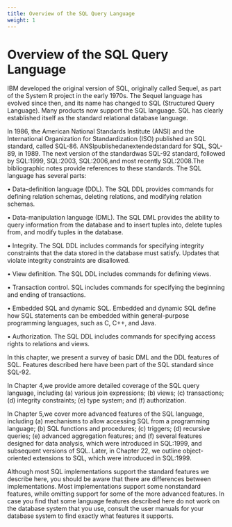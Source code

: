 ```yaml
---
title: Overview of the SQL Query Language
weight: 1
---
```


# Overview of the SQL Query Language

IBM developed the original version of SQL, originally called Sequel, as part of the System R project in the early 1970s. The Sequel language has evolved since then, and its name has changed to SQL (Structured Query Language). Many products now support the SQL language. SQL has clearly established itself as the standard relational database language.

In 1986, the American National Standards Institute (ANSI) and the International Organization for Standardization (ISO) published an SQL standard, called SQL-86. ANSIpublishedanextendedstandard for SQL, SQL-89, in 1989. The next version of the standardwas SQL-92 standard, followed by SQL:1999, SQL:2003, SQL:2006,and most recently SQL:2008.The bibliographic notes provide references to these standards.
The SQL language has several parts:

• Data-definition language (DDL). The SQL DDL provides commands for defining relation schemas, deleting relations, and modifying relation schemas.

• Data-manipulation language (DML). The SQL DML provides the ability to query information from the database and to insert tuples into, delete tuples from, and modify tuples in the database.

• Integrity. The SQL DDL includes commands for specifying integrity constraints that the data stored in the database must satisfy. Updates that violate integrity constraints are disallowed.

• View definition. The SQL DDL includes commands for defining views.

• Transaction control. SQL includes commands for specifying the beginning and ending of transactions.

• Embedded SQL and dynamic SQL. Embedded and dynamic SQL define how SQL statements can be embedded within general-purpose programming languages, such as C, C++, and Java.

• Authorization. The SQL DDL includes commands for specifying access rights to relations and views.


In this chapter, we present a survey of basic DML and the DDL features of SQL. Features described here have been part of the SQL standard since SQL-92.

In Chapter 4,we provide amore detailed coverage of the SQL query language, including (a) various join expressions; (b) views; (c) transactions; (d) integrity constraints; (e) type system; and (f) authorization.

In Chapter 5,we cover more advanced features of the SQL language, including (a) mechanisms to allow accessing SQL from a programming language; (b) SQL functions and procedures; (c) triggers; (d) recursive queries; (e) advanced aggregation features; and (f) several features designed for data analysis, which were introduced in SQL:1999, and subsequent versions of SQL. Later, in Chapter 22, we outline object-oriented extensions to SQL, which were introduced in SQL:1999.

Although most SQL implementations support the standard features we describe here, you should be aware that there are differences between implementations. Most implementations support some nonstandard features, while omitting support for some of the more advanced features. In case you find that some language features described here do not work on the database system that you use, consult the user manuals for your database system to find exactly what features it supports.